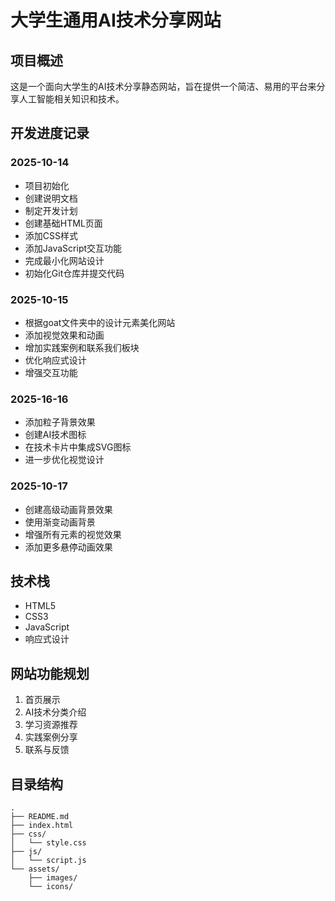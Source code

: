 # 大学生通用AI技术分享网站

## 项目概述

这是一个面向大学生的AI技术分享静态网站，旨在提供一个简洁、易用的平台来分享人工智能相关知识和技术。

## 开发进度记录

### 2025-10-14
- 项目初始化
- 创建说明文档
- 制定开发计划
- 创建基础HTML页面
- 添加CSS样式
- 添加JavaScript交互功能
- 完成最小化网站设计
- 初始化Git仓库并提交代码

### 2025-10-15
- 根据goat文件夹中的设计元素美化网站
- 添加视觉效果和动画
- 增加实践案例和联系我们板块
- 优化响应式设计
- 增强交互功能

### 2025-16-16
- 添加粒子背景效果
- 创建AI技术图标
- 在技术卡片中集成SVG图标
- 进一步优化视觉设计

### 2025-10-17
- 创建高级动画背景效果
- 使用渐变动画背景
- 增强所有元素的视觉效果
- 添加更多悬停动画效果

## 技术栈

- HTML5
- CSS3
- JavaScript
- 响应式设计

## 网站功能规划

1. 首页展示
2. AI技术分类介绍
3. 学习资源推荐
4. 实践案例分享
5. 联系与反馈

## 目录结构

```
.
├── README.md
├── index.html
├── css/
│   └── style.css
├── js/
│   └── script.js
└── assets/
    ├── images/
    └── icons/
```